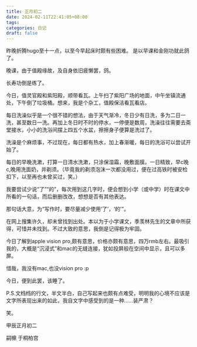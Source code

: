 ```yaml
---
title: 正月初二
date: 2024-02-11T22:41:05+08:00
tags: 
categories: 日记
draft: false
---
```

昨晚折腾hugo至十一点，以至今早起床时颇有些困难。
是以早课和金刚功就此鸽了。

晚课，由于值殿缘故，及自身依旧疲懒罢，鸽。

长寿功倒是练了。

今日，值灵官殿和紫阳殿，顺带看瓦。上午扫了紫阳广场的地面，中午坐镇流通处，下午倒了垃圾桶。想来，我是个杂工，值殿保洁看瓦看店。

每日洗澡似乎是一个很不错的想法，由于天气渐冷，冬日少有日洗，多为二日一洗，甚至数日一洗。再加上冬日时不时的停水，一停便是数周，洗澡往往需要去斋堂接水，小小的洗浴间摆上四五个水盆，擦擦身子便算是洗过了。

洗澡是个麻烦事，不过现在，每日都有热水，加上春渐暖，每日的洗浴可以尝试开始了。

每日的早晚洗漱，打算一日清水洗漱，只涂保湿霜，晚敷面膜。一日精致，早c晚c,晚用洗面奶，并剃须。（毕竟我的剃须泡沫一次都没用过，便在过高铁时被安检扣下，以至再也未曾买过，笑。）

我要尝试少说“了”“的”，每次用到这几字时，便会想到小学（或中学）时在课文中所看的一句话，而后删删改改，想想是否有其他表达。

那句话大意，为“写作时，要尽量减少使用‘了’，‘的’”。

在网上搜集许久，却未曾找到出处。本以为于小学课文，季羡林先生的文章中所获得，可惜并未找到。不过大致的意思，我倒是记得极为牢固。

今日了解到apple vision pro,颇有意思，价格亦颇有意思，四万rmb左右。最吸引我的，大概是“沉浸式”和mac的无缝连接，犹如投屏般在空间中显示，且可以多屏。

惜哉，我没有mac,也没vision pro :p

今日，便到此罢，该睡了。

P.S.文绉绉的行文，半文半白，自己写起来也颇有点难受，明明我的心境不应该是文字所表现出来的如此，我自文字中感受到的是一种……装严肃？

笑。

甲辰正月初二

嗣檙 于桐柏宫